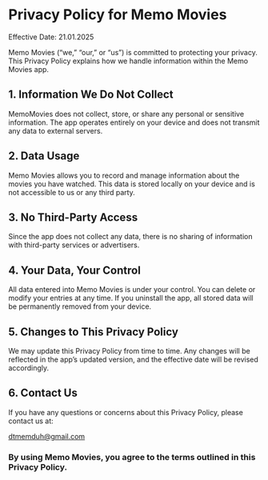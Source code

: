 # Privacy Policy for Memo Movies

Effective Date: 21.01.2025

Memo Movies (“we,” “our,” or “us”) is committed to protecting your privacy. This Privacy Policy explains how we handle information within the Memo Movies app.

## 1. Information We Do Not Collect

MemoMovies does not collect, store, or share any personal or sensitive information. The app operates entirely on your device and does not transmit any data to external servers.

## 2. Data Usage

Memo Movies allows you to record and manage information about the movies you have watched. This data is stored locally on your device and is not accessible to us or any third party.

## 3. No Third-Party Access

Since the app does not collect any data, there is no sharing of information with third-party services or advertisers.

## 4. Your Data, Your Control

All data entered into Memo Movies is under your control. You can delete or modify your entries at any time. If you uninstall the app, all stored data will be permanently removed from your device.

## 5. Changes to This Privacy Policy

We may update this Privacy Policy from time to time. Any changes will be reflected in the app’s updated version, and the effective date will be revised accordingly.

## 6. Contact Us

If you have any questions or concerns about this Privacy Policy, please contact us at:

dtmemduh@gmail.com

### By using Memo Movies, you agree to the terms outlined in this Privacy Policy.
